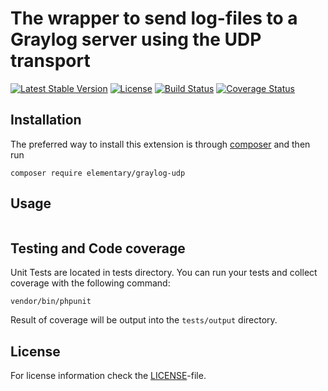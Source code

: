 <h1>The wrapper to send log-files to a Graylog server using the UDP transport</h1>


[![Latest Stable Version](https://poser.pugx.org/elementary/graylog-udp/v/stable)](https://packagist.org/packages/elementary/graylog-udp)
[![License](https://poser.pugx.org/elementary/graylog-udp/license)](https://packagist.org/packages/elementary/graylog-udp)
[![Build Status](https://travis-ci.org/php-elementary/graylog-udp.svg?branch=master)](https://travis-ci.org/php-elementary/graylog-udp)
[![Coverage Status](https://coveralls.io/repos/github/php-elementary/graylog-udp/badge.svg)](https://coveralls.io/github/php-elementary/graylog-udp)

Installation
------------

The preferred way to install this extension is through [composer](http://getcomposer.org/download/) and then run

```
composer require elementary/graylog-udp
```

Usage
-----
```php

```

Testing and Code coverage
-------
Unit Tests are located in tests directory.
You can run your tests and collect coverage with the following command:
```
vendor/bin/phpunit
```
Result of coverage will be output into the `tests/output` directory.

License
-------
For license information check the [LICENSE](LICENSE)-file.